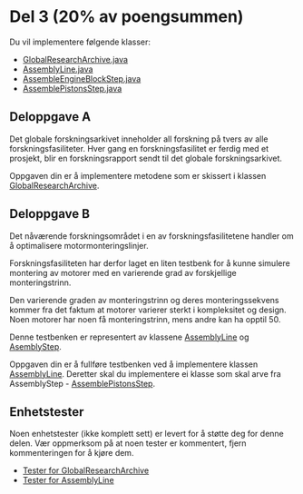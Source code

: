 # Del 3 (20% av poengsummen)

Du vil implementere følgende klasser:

* [GlobalResearchArchive.java](GlobalResearchArchive.java)
* [AssemblyLine.java](AssemblyLine.java)
* [AssembleEngineBlockStep.java](AssembleEngineBlockStep.java)
* [AssemblePistonsStep.java](AssemblePistonsStep.java)


## Deloppgave A
Det globale forskningsarkivet inneholder all forskning på tvers av alle forskningsfasiliteter.
Hver gang en forskningsfasilitet er ferdig med et prosjekt, blir en forskningsrapport sendt til det globale forskningsarkivet.

Oppgaven din er å implementere metodene som er skissert i klassen [GlobalResearchArchive](GlobalResearchArchive.java). 

## Deloppgave B
Det nåværende forskningsområdet i en av forskningsfasilitetene handler om å optimalisere motormonteringslinjer.

Forskningsfasiliteten har derfor laget en liten testbenk for å kunne simulere montering av motorer med en varierende grad av forskjellige monteringstrinn.

Den varierende graden av monteringstrinn og deres monteringssekvens kommer fra det faktum at 
motorer varierer sterkt i kompleksitet og design. Noen motorer har noen få monteringstrinn, mens andre kan ha opptil 50.

Denne testbenken er representert av klassene [AssemblyLine](AssemblyLine.java) og [AsemblyStep](../../../no/ntnu/tdt4100/part3/AssemblyStep.java).

Oppgaven din er å fullføre testbenken ved å implementere klassen [AssemblyLine](AssemblyLine.java).
Deretter skal du implementere ei klasse som skal arve fra AssemblyStep - [AssemblePistonsStep](AssemblePistonsStep.java).

## Enhetstester
Noen enhetstester (ikke komplett sett) er levert for å støtte deg for denne delen. Vær oppmerksom på at noen tester er kommentert, fjern kommenteringen for å kjøre dem.

* [Tester for GlobalResearchArchive](../../../../../test/java/com/mercedesbenz/part3/GlobalResearchArchiveTests.java)
* [Tester for AssemblyLine](../../../../../test/java/com/mercedesbenz/part3/AssemblyLineTests.java)